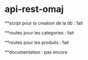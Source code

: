 # api-rest-omaj

**script pour la creation de la db : fait

**routes pour les categories : fait

**routes pour les produits : fait

**documentation : pas encore
